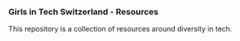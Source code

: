 ### Girls in Tech Switzerland - Resources

This repository is a collection of resources around diversity in tech.
